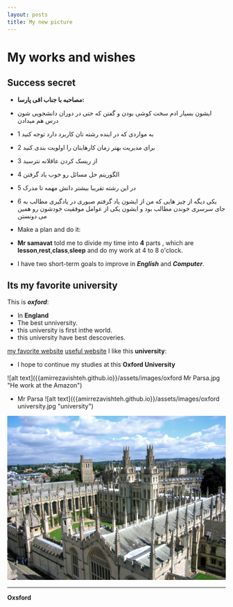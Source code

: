 ```yaml
---
layout: posts
title: My new picture
---
```

#  My works and wishes
## Success secret  
- **مصاحبه با جناب اقی پارسا:**  
- ایشون بسیار ادم سخت کوشی بودن و گفتن که حتی در دوران دانشجویی شون درس هم میدادن 
- 1 به مواردی که در اینده رشته تان کاربرد دارد توجه کنید  
- 2 برای مدیریت بهتر زمان کارهایتان را اولویت بندی کنید
- 3 از ریسک کردن عاقلانه نترسید
- 4 الگوریتم حل مسائل رو خوب یاد گرفتن 
- 5 در این رشته تقریبا بیشتر دانش مهمه تا مدرک
- 6 یکی دیگه از چیز هایی که من از ایشون یاد گرفتم صبوری در یادگیری مطالب به جای سرسری خوندن مطالب بود و ایشون یکی از عوامل موفقیت خودشون رو همین می دونستن

- Make a plan and do it:
- **Mr samavat** told me to divide my time into **4** parts , which are **lesson**,**rest**,**class**,**sleep** and do my work at 4 to 8 o'clock.
- I have two short-term goals to improve in ***English*** and ***Computer***.
## Its my favorite university
This is ***oxford***:
- In **England**
- The best unniversity.
- this university is first inthe world.
- this university have best descoveries.

[my favorite website](http://www.google.com)
[useful website](http://www.github.io)
I like this **university**:
- I hope to continue my studies at this **Oxford University**

![alt text]({{amirrezavishteh.github.io}}/assets/images/oxford Mr Parsa.jpg "He work at the Amazon")
- Mr Parsa
![alt text]({{amirrezavishteh.github.io}}/assets/images/oxford university.jpg "university")

![alt text](../assets/images/oxford.jpg "university Picture")

---
**Oxsford**
